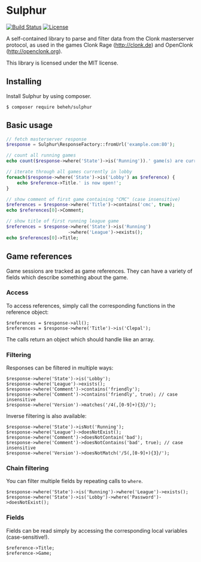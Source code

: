 # Sulphur

[![Build Status](https://travis-ci.org/beheh/sulphur.svg?branch=master)](https://travis-ci.org/beheh/sulphur)
[![License](https://img.shields.io/packagist/l/beheh/sulphur.svg)](https://packagist.org/packages/beheh/sulphur)

A self-contained library to parse and filter data from the Clonk masterserver protocol, as used in the games Clonk Rage (http://clonk.de) and OpenClonk (http://openclonk.org).

This library is licensed under the MIT license.


## Installing

Install Sulphur by using composer.

    $ composer require beheh/sulphur

## Basic usage

```php
// fetch masterserver response
$response = Sulphur\ResponseFactory::fromUrl('example.com:80');

// count all running games
echo count($response->where('State')->is('Running')).' game(s) are currently running.';

// iterate through all games currently in lobby
foreach($response->where('State')->is('Lobby') as $reference) {
    echo $reference->Title.' is now open!';
}

// show comment of first game containing "CMC" (case insensitive)
$references = $response->where('Title')->contains('cmc', true);
echo $references[0]->Comment;

// show title of first running league game
$references = $response->where('State')->is('Running')
                       ->where('League')->exists();
echo $references[0]->Title;
```

## Game references

Game sessions are tracked as game references. They can have a variety of fields which describe something about the game.

### Access

To access references, simply call the corresponding functions in
the reference object:

    $references = $response->all();
    $references = $response->where('Title')->is('Clepal');

The calls return an object which should handle like an array.

### Filtering

Responses can be filtered in multiple ways:

    $response->where('State')->is('Lobby');
    $response->where('League')->exists();
    $response->where('Comment')->contains('friendly');
    $response->where('Comment')->contains('friendly', true); // case insensitive
    $response->where('Version')->matches('/4(,[0-9]+){3}/');

Inverse filtering is also available:

    $response->where('State')->isNot('Running');
    $response->where('League')->doesNotExist();
    $response->where('Comment')->doesNotContain('bad');
    $response->where('Comment')->doesNotContains('bad', true); // case insensitive
    $response->where('Version')->doesNotMatch('/5(,[0-9]+){3}/');

### Chain filtering

You can filter multiple fields by repeating calls to `where`.

    $response->where('State')->is('Running')->where('League')->exists();
    $response->where('State')->is('Lobby')->where('Password')->doesNotExist();

### Fields

Fields can be read simply by accessing the corresponding local variables (case-sensitive!).

    $reference->Title;
    $reference->Game;